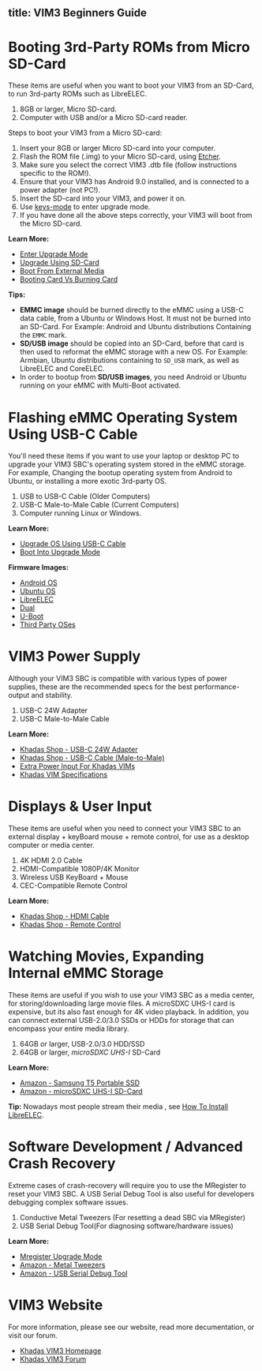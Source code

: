 title: VIM3 Beginners Guide
---

# Booting 3rd-Party ROMs from Micro SD-Card
These items are useful when you want to boot your VIM3 from an SD-Card, to run 3rd-party ROMs such as LibreELEC.

1. 8GB or larger, Micro SD-card.
2. Computer with USB and/or a Micro SD-card reader.

Steps to boot your VIM3 from a Micro SD-card:

1. Insert your 8GB or larger Micro SD-card into your computer.
2. Flash the ROM file (.img) to your Micro SD-card, using [Etcher](https://www.balena.io/etcher/).
3. Make sure you select the correct VIM3 .dtb file (follow instructions specific to the ROM!).
4. Ensure that your VIM3 has Android 9.0 installed, and is connected to a power adapter (not PC!).
5. Insert the SD-card into your VIM3, and power it on.
6. Use [keys-mode](https://docs.khadas.com/vim3/HowtoBootIntoUpgradeMode.html) to enter upgrade mode.
7. If you have done all the above steps correctly, your VIM3 will boot from the Micro SD-card.

**Learn More:**
* [Enter Upgrade Mode](https://docs.khadas.com/vim3/HowtoBootIntoUpgradeMode.html)
* [Upgrade Using SD-Card](https://docs.khadas.com/vim3/UpgradeViaTFBurningCard.html)
* [Boot From External Media](https://docs.khadas.com/vim3/BootFromExtMedia.html)
* [Booting Card Vs Burning Card](https://docs.khadas.com/vim3/BootingCardVsBurningCard.html)

**Tips:**
* **EMMC image** should be burned directly to the eMMC using a USB-C data cable, from a Ubuntu or Windows Host. It must not be burned into an SD-Card. For Example: Android and Ubuntu distributions Containing the `EMMC` mark.
* **SD/USB image** should be copied into an SD-Card, before that card is then used to reformat the eMMC storage with a new OS. For Example: Armbian, Ubuntu distributions containing to `SD_USB` mark, as well as LibreELEC and CoreELEC.
* In order to bootup from **SD/USB images**, you need Android or Ubuntu running on your eMMC with Multi-Boot activated.

# Flashing eMMC Operating System Using USB-C Cable
You'll need these items if you want to use your laptop or desktop PC to upgrade your VIM3 SBC's operating system stored in the eMMC storage. For example, Changing the bootup operating system from Android to Ubuntu, or installing a more exotic 3rd-party OS.

1. USB to USB-C Cable (Older Computers)
2. USB-C Male-to-Male Cable (Current Computers)
3. Computer running Linux or Windows.

**Learn More:**
* [Upgrade OS Using USB-C Cable](https://docs.khadas.com/vim3/UpgradeViaUSBCable.html)
* [Boot Into Upgrade Mode](https://docs.khadas.com/vim3/HowtoBootIntoUpgradeMode.html)

**Firmware Images:**
* [Android OS](https://docs.khadas.com/vim3/FirmwareAndroid.html)
* [Ubuntu OS](https://docs.khadas.com/vim3/FirmwareUbuntu.html)
* [LibreELEC](https://docs.khadas.com/vim3/FirmwareLibreelec.html)
* [Dual](https://docs.khadas.com/vim3/FirmwareDualos.html)
* [U-Boot](https://docs.khadas.com/vim3/FirmwareUboot.html)
* [Third Party OSes](https://docs.khadas.com/vim3/FirmwareThirdparty.html)

# VIM3 Power Supply
Although your VIM3 SBC is compatible with various types of power supplies, these are the recommended specs for the best performance-output and stability.

1. USB-C 24W Adapter
2. USB-C Male-to-Male Cable

**Learn More:**
* [Khadas Shop - USB-C 24W Adapter](https://www.khadas.com/product-page/usb-c-24w-adapter)
* [Khadas Shop - USB-C Cable (Male-to-Male)](https://www.khadas.com/product-page/usb-c-cable-male-to-male)
* [Extra Power Input For Khadas VIMs](https://docs.khadas.com/vim3/ExtraPowerInput.html)
* [Khadas VIM Specifications](https://www.khadas.com/vim)

# Displays & User Input
These items are useful when you need to connect your VIM3 SBC to an external display + keyBoard mouse + remote control, for use as a desktop computer or media center.

1. 4K HDMI 2.0 Cable
2. HDMI-Compatible 1080P/4K Monitor
3. Wireless USB KeyBoard + Mouse
4. CEC-Compatible Remote Control

**Learn More:**
* [Khadas Shop - HDMI Cable](https://www.khadas.com/product-page/hdmi-cable)
* [Khadas Shop - Remote Control](https://www.khadas.com/product-page/ir-remote)

# Watching Movies, Expanding Internal eMMC Storage
These items are useful if you wish to use your VIM3 SBC as a media center, for storing/downloading large movie files. A microSDXC UHS-I card is expensive, but its also fast enough for 4K video playback. In addition, you can connect external USB-2.0/3.0 SSDs or HDDs for storage that can encompass your entire media library.

1. 64GB or larger, USB-2.0/3.0 HDD/SSD
2. 64GB or larger, *microSDXC UHS-I* SD-Card

**Learn More:**
* [Amazon - Samsung T5 Portable SSD](https://www.amazon.com/Samsung-T5-Portable-SSD-MU-PA1T0B/dp/B073H552FJ/ref=sr_1_1_sspa?ie=UTF8&qid=1543995277&sr=8-1-spons&keywords=external+usb+ssd&psc=1)
* [Amazon - microSDXC UHS-I SD-Card](https://www.amazon.com/s/ref=nb_sb_noss?url=search-alias%3Daps&field-keywords=microSDXC+UHS-I&rh=i%3Aaps%2Ck%3AmicroSDXC+UHS-I)

**Tip:** Nowadays most people stream their media , see [How To Install LibreELEC](https://docs.khadas.com/vim3/InstallLibreELEC.html).

# Software Development / Advanced Crash Recovery
Extreme cases of crash-recovery will require you to use the MRegister to reset your VIM3 SBC. A USB Serial Debug Tool is also useful for developers debugging complex software issues.

1. Conductive Metal Tweezers (For resetting a dead SBC via MRegister)
2. USB Serial Debug Tool(For diagnosing software/hardware issues)

**Learn More:**
* [Mregister Upgrade Mode](https://docs.khadas.com/vim3/HowtoBootIntoUpgradeMode.html)
* [Amazon - Metal Tweezers](https://www.amazon.com/s/ref=nb_sb_noss_2?url=search-alias%3Daps&field-keywords=metal+tweezers)
* [Amazon - USB Serial Debug Tool](https://www.amazon.com/s/ref=nb_sb_noss?url=search-alias%3Daps&field-keywords=usb+serial+debug+tool&rh=i%3Aaps%2Ck%3Ausb+serial+debug+tool)

# VIM3 Website
For more information, please see our website, read more decumentation, or visit our forum.
* [Khadas VIM3 Homepage](https://www.khadas.com/vim)
* [Khadas VIM3 Forum](https://forum.khadas.com/c/Khadas-VIM3)


